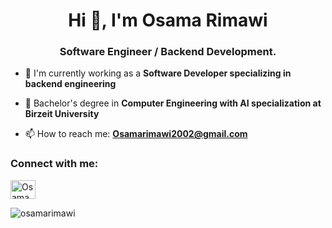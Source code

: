 <h1 align="center">Hi 👋, I'm Osama Rimawi</h1>
<h3 align="center">Software Engineer / Backend Development.</h3>

- 💼 I'm currently working as a **Software Developer specializing in backend engineering**

- 🔭 Bachelor's degree in **Computer Engineering with AI specialization at Birzeit University**

- 📫 How to reach me: **Osamarimawi2002@gmail.com**

<h3 align="left">Connect with me:</h3>
<p align="left">
<a href="https://www.linkedin.com/in/osama-rimawi/" target="blank"><img align="center" src="https://raw.githubusercontent.com/rahuldkjain/github-profile-readme-generator/master/src/images/icons/Social/linked-in-alt.svg" alt="Osama Rimawi LinkedIn" height="30" width="40" /></a>
</p>

<p><img align="center" src="https://github-readme-stats.vercel.app/api/top-langs?username=osamarimawi&show_icons=true&locale=en&layout=compact" alt="osamarimawi" /></p>
